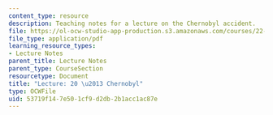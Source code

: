 ```yaml
---
content_type: resource
description: Teaching notes for a lecture on the Chernobyl accident.
file: https://ol-ocw-studio-app-production.s3.amazonaws.com/courses/22-091-nuclear-reactor-safety-spring-2008/53719f147e501cf9d2db2b1acc1ac87e_MIT22_091S08_lec20note.pdf
file_type: application/pdf
learning_resource_types:
- Lecture Notes
parent_title: Lecture Notes
parent_type: CourseSection
resourcetype: Document
title: "Lecture: 20 \u2013 Chernobyl"
type: OCWFile
uid: 53719f14-7e50-1cf9-d2db-2b1acc1ac87e
---
```

